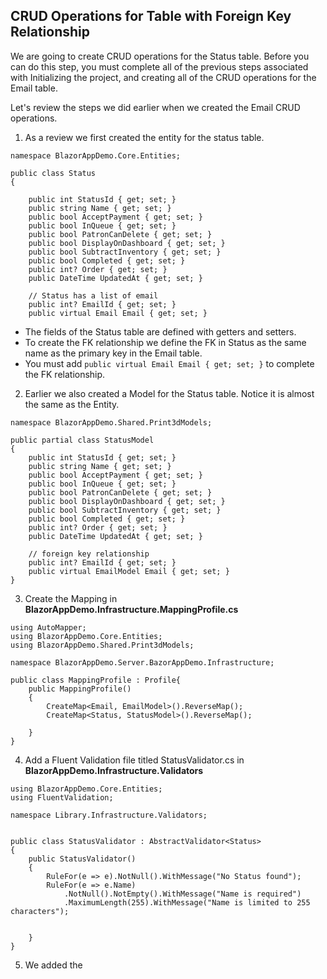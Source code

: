 ## CRUD Operations for Table with Foreign Key Relationship

We are going to create CRUD operations for the Status table. Before you
can do this step, you must complete all of the previous steps associated with 
Initializing the project, and creating all of the CRUD operations for the Email 
table.

Let's review the steps we did earlier when we created the Email CRUD operations.

1. As a review we first created the entity for the status table.
```
namespace BlazorAppDemo.Core.Entities;

public class Status
{

    public int StatusId { get; set; }
    public string Name { get; set; }
    public bool AcceptPayment { get; set; }
    public bool InQueue { get; set; }
    public bool PatronCanDelete { get; set; }
    public bool DisplayOnDashboard { get; set; }
    public bool SubtractInventory { get; set; }
    public bool Completed { get; set; }
    public int? Order { get; set; }
    public DateTime UpdatedAt { get; set; }

    // Status has a list of email
    public int? EmailId { get; set; }
    public virtual Email Email { get; set; }
```
* The fields of the Status table are defined with getters and setters.
* To create the FK relationship we define the FK in Status as the same 
name as the primary key in the Email table.
* You must add `public virtual Email Email { get; set; }` to complete 
the FK relationship.

2. Earlier we also created a Model for the Status table. Notice it is almost 
the same as the Entity.
```
namespace BlazorAppDemo.Shared.Print3dModels;

public partial class StatusModel
{
    public int StatusId { get; set; }
    public string Name { get; set; }
    public bool AcceptPayment { get; set; }
    public bool InQueue { get; set; }
    public bool PatronCanDelete { get; set; }
    public bool DisplayOnDashboard { get; set; }
    public bool SubtractInventory { get; set; }
    public bool Completed { get; set; }
    public int? Order { get; set; }
    public DateTime UpdatedAt { get; set; }

    // foreign key relationship
    public int? EmailId { get; set; }
    public virtual EmailModel Email { get; set; }
}

```
3. Create the Mapping in **BlazorAppDemo.Infrastructure.MappingProfile.cs**
```
using AutoMapper;
using BlazorAppDemo.Core.Entities;
using BlazorAppDemo.Shared.Print3dModels;

namespace BlazorAppDemo.Server.BazorAppDemo.Infrastructure;

public class MappingProfile : Profile{
    public MappingProfile()
    {
        CreateMap<Email, EmailModel>().ReverseMap();
        CreateMap<Status, StatusModel>().ReverseMap();

    }
}
```
4. Add a Fluent Validation file titled StatusValidator.cs in 
**BlazorAppDemo.Infrastructure.Validators**
```
using BlazorAppDemo.Core.Entities;
using FluentValidation;

namespace Library.Infrastructure.Validators;


public class StatusValidator : AbstractValidator<Status>
{
    public StatusValidator()
    {
        RuleFor(e => e).NotNull().WithMessage("No Status found");
        RuleFor(e => e.Name)
            .NotNull().NotEmpty().WithMessage("Name is required")
            .MaximumLength(255).WithMessage("Name is limited to 255 characters");


    }
}
```
5. We added the

